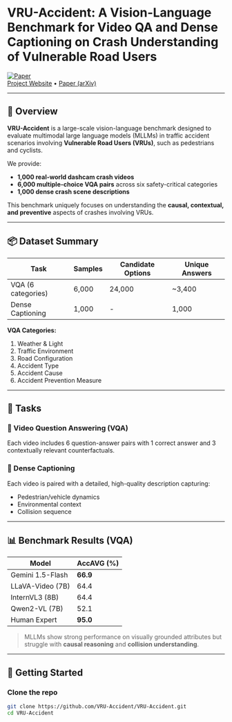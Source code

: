 # VRU-Accident: A Vision-Language Benchmark for Video QA and Dense Captioning on Crash Understanding of Vulnerable Road Users

[![Paper](https://img.shields.io/badge/ICCV-2025-blue)](https://arxiv.org/abs/XXXX.XXXXX)  
[Project Website](https://github.com/VRU-Accident/VRU-Accident) • [Paper (arXiv)](https://arxiv.org/abs/XXXX.XXXXX)

---

## 🛑 Overview

**VRU-Accident** is a large-scale vision-language benchmark designed to evaluate multimodal large language models (MLLMs) in traffic accident scenarios involving **Vulnerable Road Users (VRUs)**, such as pedestrians and cyclists.

We provide:
- **1,000 real-world dashcam crash videos**
- **6,000 multiple-choice VQA pairs** across six safety-critical categories
- **1,000 dense crash scene descriptions**

This benchmark uniquely focuses on understanding the **causal, contextual, and preventive** aspects of crashes involving VRUs.

---

## 📦 Dataset Summary

| Task              | Samples | Candidate Options | Unique Answers |
|-------------------|---------|-------------------|----------------|
| VQA (6 categories)| 6,000   | 24,000            | ~3,400         |
| Dense Captioning  | 1,000   | -                 | 1,000          |

**VQA Categories:**
1. Weather & Light  
2. Traffic Environment  
3. Road Configuration  
4. Accident Type  
5. Accident Cause  
6. Accident Prevention Measure

---

## 🧠 Tasks

### 📌 Video Question Answering (VQA)
Each video includes 6 question-answer pairs with 1 correct answer and 3 contextually relevant counterfactuals.

### 📝 Dense Captioning
Each video is paired with a detailed, high-quality description capturing:
- Pedestrian/vehicle dynamics
- Environmental context
- Collision sequence

---

## 📊 Benchmark Results (VQA)

| Model                 | AccAVG (%) |
|----------------------|------------|
| Gemini 1.5-Flash     | **66.9**   |
| LLaVA-Video (7B)     | 64.4       |
| InternVL3 (8B)       | 64.4       |
| Qwen2-VL (7B)        | 52.1       |
| Human Expert         | **95.0**   |

> MLLMs show strong performance on visually grounded attributes but struggle with **causal reasoning** and **collision understanding**.

---

## 🚀 Getting Started

### Clone the repo
```bash
git clone https://github.com/VRU-Accident/VRU-Accident.git
cd VRU-Accident
